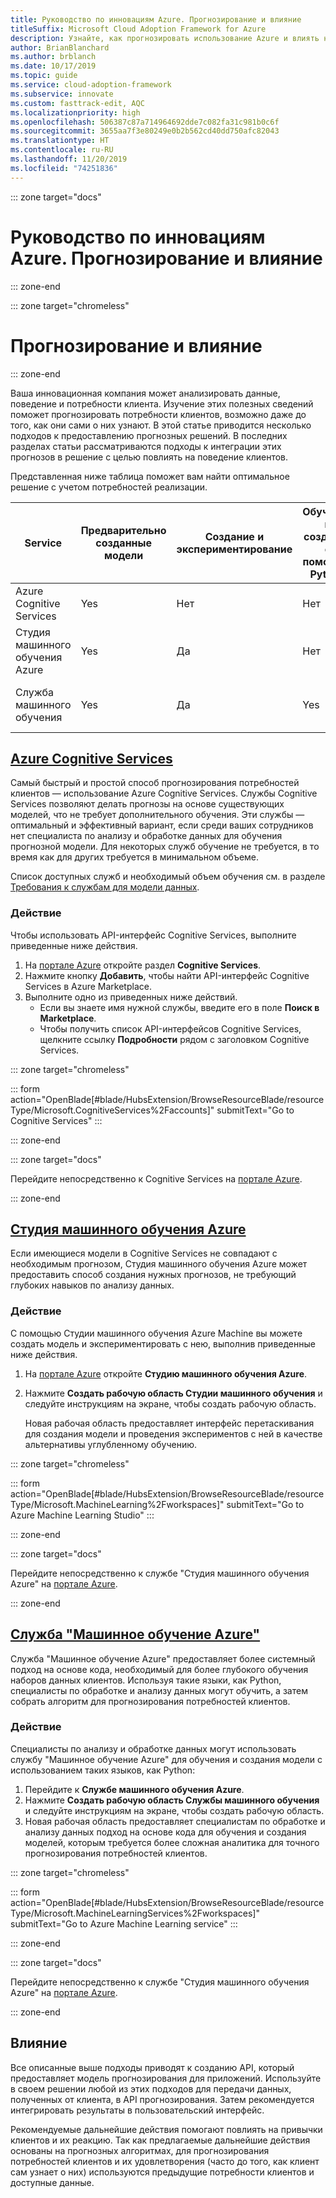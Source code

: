 ```yaml
---
title: Руководство по инновациям Azure. Прогнозирование и влияние
titleSuffix: Microsoft Cloud Adoption Framework for Azure
description: Узнайте, как прогнозировать использование Azure и влиять на него.
author: BrianBlanchard
ms.author: brblanch
ms.date: 10/17/2019
ms.topic: guide
ms.service: cloud-adoption-framework
ms.subservice: innovate
ms.custom: fasttrack-edit, AQC
ms.localizationpriority: high
ms.openlocfilehash: 506387c87a714964692dde7c082fa31c981b0c6f
ms.sourcegitcommit: 3655aa7f3e80249e0b2b562cd40dd750afc82043
ms.translationtype: HT
ms.contentlocale: ru-RU
ms.lasthandoff: 11/20/2019
ms.locfileid: "74251836"
---
```

::: zone target="docs"

# <a name="azure-innovation-guide-predict-and-influence"></a>Руководство по инновациям Azure. Прогнозирование и влияние

::: zone-end

::: zone target="chromeless"

# <a name="predict-and-influence"></a>Прогнозирование и влияние

::: zone-end

Ваша инновационная компания может анализировать данные, поведение и потребности клиента. Изучение этих полезных сведений поможет прогнозировать потребности клиентов, возможно даже до того, как они сами о них узнают. В этой статье приводится несколько подходов к предоставлению прогнозных решений. В последних разделах статьи рассматриваются подходы к интеграции этих прогнозов в решение с целью повлиять на поведение клиентов.

Представленная ниже таблица поможет вам найти оптимальное решение с учетом потребностей реализации.

|Service  |Предварительно созданные модели  |Создание и экспериментирование  |Обучение и создание с помощью Python|Необходимые навыки|
|---------|---------|---------|---------|---------|
|Azure Cognitive Services|Yes|Нет|Нет|API и навыки разработчиков|
|Студия машинного обучения Azure|Yes|Да|Нет|Общее представление о прогнозных алгоритмах|
|Служба машинного обучения|Yes|Да|Yes|специалист по анализу и обработке данных;|

## <a name="azure-cognitive-servicestabcognitiveservices"></a>[Azure Cognitive Services](#tab/CognitiveServices)

Самый быстрый и простой способ прогнозирования потребностей клиентов — использование Azure Cognitive Services. Службы Cognitive Services позволяют делать прогнозы на основе существующих моделей, что не требует дополнительного обучения. Эти службы — оптимальный и эффективный вариант, если среди ваших сотрудников нет специалиста по анализу и обработке данных для обучения прогнозной модели. Для некоторых служб обучение не требуется, в то время как для других требуется в минимальном объеме.

Список доступных служб и необходимый объем обучения см. в разделе [Требования к службам для модели данных](https://docs.microsoft.com/azure/cognitive-services/cognitive-services-and-machine-learning#service-requirements-for-the-data-model).

### <a name="action"></a>Действие

Чтобы использовать API-интерфейс Cognitive Services, выполните приведенные ниже действия.

1. На [портале Azure](https://portal.azure.com/#blade/HubsExtension/BrowseResourceBlade/resourceType/Microsoft.CognitiveServices%2Faccounts) откройте раздел **Cognitive Services**.
2. Нажмите кнопку **Добавить**, чтобы найти API-интерфейс Cognitive Services в Azure Marketplace.
3. Выполните одно из приведенных ниже действий.
   - Если вы знаете имя нужной службы, введите его в поле **Поиск в Marketplace**.
   - Чтобы получить список API-интерфейсов Cognitive Services, щелкните ссылку **Подробности** рядом с заголовком Cognitive Services.

::: zone target="chromeless"

<!-- markdownlint-disable DOCSMD001 -->

::: form action="OpenBlade[#blade/HubsExtension/BrowseResourceBlade/resourceType/Microsoft.CognitiveServices%2Faccounts]" submitText="Go to Cognitive Services" :::

<!-- markdownlint-enable DOCSMD001 -->

::: zone-end

::: zone target="docs"

Перейдите непосредственно к Cognitive Services на [портале Azure](https://portal.azure.com/#blade/HubsExtension/BrowseResourceBlade/resourceType/Microsoft.CognitiveServices%2Faccounts).

::: zone-end

## <a name="azure-machine-learning-studiotabmachinelearningstudio"></a>[Студия машинного обучения Azure](#tab/MachineLearningStudio)

Если имеющиеся модели в Cognitive Services не совпадают с необходимым прогнозом, Студия машинного обучения Azure может предоставить способ создания нужных прогнозов, не требующий глубоких навыков по анализу данных.

<!-- markdownlint-disable MD024 -->

### <a name="action"></a>Действие

С помощью Студии машинного обучения Azure Machine вы можете создать модель и экспериментировать с нею, выполнив приведенные ниже действия.

1. На [портале Azure](https://portal.azure.com/#blade/HubsExtension/BrowseResourceBlade/resourceType/Microsoft.MachineLearning%2Fworkspaces) откройте **Студию машинного обучения Azure**.
2. Нажмите **Создать рабочую область Студии машинного обучения** и следуйте инструкциям на экране, чтобы создать рабочую область.

   Новая рабочая область предоставляет интерфейс перетаскивания для создания модели и проведения экспериментов с ней в качестве альтернативы углубленному обучению.

::: zone target="chromeless"

<!-- markdownlint-disable DOCSMD001 -->

::: form action="OpenBlade[#blade/HubsExtension/BrowseResourceBlade/resourceType/Microsoft.MachineLearning%2Fworkspaces]" submitText="Go to Azure Machine Learning Studio" :::

<!-- markdownlint-enable DOCSMD001 -->

::: zone-end

::: zone target="docs"

Перейдите непосредственно к службе "Студия машинного обучения Azure" на [портале Azure](https://portal.azure.com/#blade/HubsExtension/BrowseResourceBlade/resourceType/Microsoft.MachineLearning%2Fworkspaces).

::: zone-end

## <a name="azure-machine-learning-servicetabmachinelearningservice"></a>[Служба "Машинное обучение Azure"](#tab/MachineLearningService)

Служба "Машинное обучение Azure" предоставляет более системный подход на основе кода, необходимый для более глубокого обучения наборов данных клиентов. Используя такие языки, как Python, специалисты по обработке и анализу данных могут обучить, а затем собрать алгоритм для прогнозирования потребностей клиентов.

### <a name="action"></a>Действие

Специалисты по анализу и обработке данных могут использовать службу "Машинное обучение Azure" для обучения и создания модели с использованием таких языков, как Python:

1. Перейдите к **Службе машинного обучения Azure**.
2. Нажмите **Создать рабочую область Службы машинного обучения** и следуйте инструкциям на экране, чтобы создать рабочую область.
3. Новая рабочая область предоставляет специалистам по обработке и анализу данных подход на основе кода для обучения и создания моделей, которым требуется более сложная аналитика для точного прогнозирования потребностей клиентов.

::: zone target="chromeless"

<!-- markdownlint-disable DOCSMD001 -->

::: form action="OpenBlade[#blade/HubsExtension/BrowseResourceBlade/resourceType/Microsoft.MachineLearningServices%2Fworkspaces]" submitText="Go to Azure Machine Learning service" :::

<!-- markdownlint-enable DOCSMD001 -->

::: zone-end

::: zone target="docs"

Перейдите непосредственно к службе "Студия машинного обучения Azure" на [портале Azure](https://portal.azure.com/#blade/HubsExtension/BrowseResourceBlade/resourceType/Microsoft.MachineLearningServices%2Fworkspaces).

::: zone-end

## <a name="influence"></a>Влияние

Все описанные выше подходы приводят к созданию API, который предоставляет модель прогнозирования для приложений. Используйте в своем решении любой из этих подходов для передачи данных, полученных от клиента, в API прогнозирования. Затем рекомендуется интегрировать результаты в пользовательский интерфейс.

Рекомендуемые дальнейшие действия помогают повлиять на привычки клиентов и их реакцию. Так как предлагаемые дальнейшие действия основаны на прогнозных алгоритмах, для прогнозирования потребностей клиентов и их удовлетворения (часто до того, как клиент сам узнает о них) используются предыдущие потребности клиентов и доступные данные.
